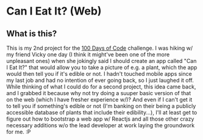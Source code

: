 # Can I Eat It? (Web)

## What is this?
This is my 2nd project for the [100 Days of Code](https://github.com/Kallaway/100-days-of-code) challenge.
I was hiking w/ my friend Vicky one day (I think it might've been one of the more unpleasant ones) when she jokingly said I should create an app called "Can I Eat It?" that would allow you to take a picture of e.g. a plant, which the app would then tell you if it's edible or not. I hadn't touched mobile apps since my last job and had no intention of ever going back, so I just laughed it off. While thinking of what I could do for a second project, this idea came back, and I grabbed it because why not try doing a suuper basic version of that on the web (which I have fresher experience w/)? And even if I can't get it to tell you if something's edible or not (I'm banking on their being a publicly accessible database of plants that include their edibility...), I'll at least get to figure out how to bootstrap a web app w/ Reactjs and all those other crazy necessary additions w/o the lead developer at work laying the groundwork for me. :P
